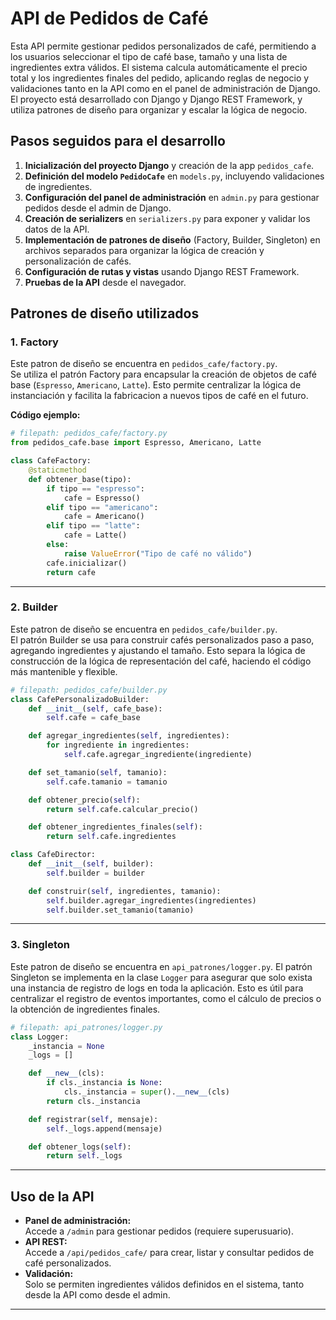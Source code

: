 # API de Pedidos de Café

Esta API permite gestionar pedidos personalizados de café, permitiendo a los usuarios seleccionar el tipo de café base, tamaño y una lista de ingredientes extra válidos. El sistema calcula automáticamente el precio total y los ingredientes finales del pedido, aplicando reglas de negocio y validaciones tanto en la API como en el panel de administración de Django. El proyecto está desarrollado con Django y Django REST Framework, y utiliza patrones de diseño para organizar y escalar la lógica de negocio.

## Pasos seguidos para el desarrollo

1. **Inicialización del proyecto Django** y creación de la app `pedidos_cafe`.
2. **Definición del modelo `PedidoCafe`** en `models.py`, incluyendo validaciones de ingredientes.
3. **Configuración del panel de administración** en `admin.py` para gestionar pedidos desde el admin de Django.
4. **Creación de serializers** en `serializers.py` para exponer y validar los datos de la API.
5. **Implementación de patrones de diseño** (Factory, Builder, Singleton) en archivos separados para organizar la lógica de creación y personalización de cafés.
6. **Configuración de rutas y vistas** usando Django REST Framework.
7. **Pruebas de la API** desde el navegador.

## Patrones de diseño utilizados

### 1. Factory
 
Este patron de diseño se encuentra en `pedidos_cafe/factory.py`.  
Se utiliza el patrón Factory para encapsular la creación de objetos de café base (`Espresso`, `Americano`, `Latte`). Esto permite centralizar la lógica de instanciación y facilita la fabricacion a nuevos tipos de café en el futuro.

**Código ejemplo:**

````python
# filepath: pedidos_cafe/factory.py
from pedidos_cafe.base import Espresso, Americano, Latte

class CafeFactory:
    @staticmethod
    def obtener_base(tipo):
        if tipo == "espresso":
            cafe = Espresso()
        elif tipo == "americano":
            cafe = Americano()
        elif tipo == "latte":
            cafe = Latte()
        else:
            raise ValueError("Tipo de café no válido")
        cafe.inicializar()
        return cafe

````
---

### 2. Builder

Este patron de diseño se encuentra en `pedidos_cafe/builder.py`.  
El patrón Builder se usa para construir cafés personalizados paso a paso, agregando ingredientes y ajustando el tamaño. Esto separa la lógica de construcción de la lógica de representación del café, haciendo el código más mantenible y flexible.

````python
# filepath: pedidos_cafe/builder.py
class CafePersonalizadoBuilder:
    def __init__(self, cafe_base):
        self.cafe = cafe_base

    def agregar_ingredientes(self, ingredientes):
        for ingrediente in ingredientes:
            self.cafe.agregar_ingrediente(ingrediente)

    def set_tamanio(self, tamanio):
        self.cafe.tamanio = tamanio

    def obtener_precio(self):
        return self.cafe.calcular_precio()

    def obtener_ingredientes_finales(self):
        return self.cafe.ingredientes

class CafeDirector:
    def __init__(self, builder):
        self.builder = builder

    def construir(self, ingredientes, tamanio):
        self.builder.agregar_ingredientes(ingredientes)
        self.builder.set_tamanio(tamanio)

````
---

### 3. Singleton
  
Este patron de diseño se encuentra en `api_patrones/logger.py`. 
El patrón Singleton se implementa en la clase `Logger` para asegurar que solo exista una instancia de registro de logs en toda la aplicación. Esto es útil para centralizar el registro de eventos importantes, como el cálculo de precios o la obtención de ingredientes finales.


````python
# filepath: api_patrones/logger.py
class Logger:
    _instancia = None
    _logs = []

    def __new__(cls):
        if cls._instancia is None:
            cls._instancia = super().__new__(cls)
        return cls._instancia

    def registrar(self, mensaje):
        self._logs.append(mensaje)

    def obtener_logs(self):
        return self._logs

````
---

## Uso de la API

- **Panel de administración:**  
  Accede a `/admin` para gestionar pedidos (requiere superusuario).
- **API REST:**  
  Accede a `/api/pedidos_cafe/` para crear, listar y consultar pedidos de café personalizados.
- **Validación:**  
  Solo se permiten ingredientes válidos definidos en el sistema, tanto desde la API como desde el admin.

---
